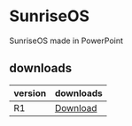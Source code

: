 # SunriseOS
SunriseOS made in PowerPoint

## downloads

| version      | downloads   |      
| -----------  | ----------- | 
| R1       | [Download](https://github.com/limeyteam/sunriseos/releases/download/b1.0/SunriseR1.pptx)|  
